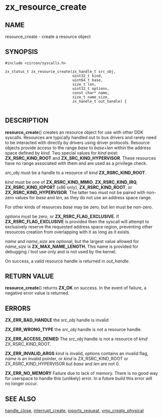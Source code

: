 # zx_resource_create

## NAME

resource_create - create a resource object

## SYNOPSIS

```
#include <zircon/syscalls.h>

zx_status_t zx_resource_create(zx_handle_t src_obj,
                               uint32_t kind,
                               uint64_t base,
                               size_t len,
                               uint32_t options,
                               const char* name,
                               size_t name_size,
                               zx_handle_t out_handle) {


```

## DESCRIPTION

**resource_create**() creates an resource object for use with other DDK
syscalls. Resources are typically handled out to bus drivers and rarely need to
be interacted with directly by drivers using driver protocols. Resource objects
provide access to the range *base* to *base*+*len* within the address space
defined by *kind*. Two special values for *kind* exist: **ZX_RSRC_KIND_ROOT**
and **ZX_SRC_KIND_HYPERVISOR**. These resources have no range associated with
them and are used as a privilege check.

*src_obj* must be a handle to a resource of *kind* **ZX_RSRC_KIND_ROOT**.

*kind* must be one of **ZX_RSRC_KIND_MMIO**, **ZX_RSRC_KIND_IRQ**,
**ZX_RSRC_KIND_IOPORT** (x86 only), **ZX_RSRC_KIND_ROOT**, or
**ZX_RSRC_KIND_HYPERVISOR**. The latter two must not be paired with non-zero
values for *base* and *len*, as they do not use an address space range.

For other kinds of resources *base* may be zero, but *len* must be non-zero.

*options* must be zero, or **ZX_RSRC_FLAG_EXCLUSIVE**. If
**ZX_RSRC_FLAG_EXCLUSIVE** is provided then the syscall will attempt to
exclusively reserve the requested address space region, preventing other
resources creation from overlapping with it as long as it exists.

*name* and *name_size* are optional, but the largest value allowed for
*name_size* is **ZX_MAX_NAME_LENGTH**. This name is provided for debugging /
tool use only and is not used by the kernel.

On success, a valid resource handle is returned in *out_handle*.

## RETURN VALUE

**resource_create**() returns **ZX_OK** on success. In the event of failure, a
negative error value is returned.

## ERRORS

**ZX_ERR_BAD_HANDLE** the *src_obj* handle is invalid

**ZX_ERR_WRONG_TYPE** the *src_obj* handle is not a resource handle.

**ZX_ERR_ACCESS_DENIED** The *src_obj* handle is not a resource of *kind* ZX_RSRC_KIND_ROOT.

**ZX_ERR_INVALID_ARGS** *kind* is invalid, *options* contains an invalid flag,
*name* is an invalid pointer, or *kind* is ZX_RSRC_KIND_ROOT or
ZX_RSRC_KIND_HYPERVISOR but *base* and *len* are not 0.

**ZX_ERR_NO_MEMORY** Failure due to lack of memory. There is no good way for
userspace to handle this (unlikely) error. In a future build this error will no
longer occur.

## SEE ALSO

[handle_close](handle_close.md),
[interrupt_create](interrupt_create.md),
[ioports_requeat](ioports_request.md),
[vmo_create_physical](vmo_create_physical.md)

